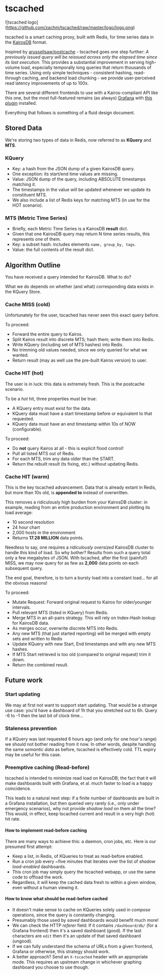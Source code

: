 # tscached

![tscached logo]
(https://github.com/zachm/tscached/raw/master/logo/logo.png)

tscached is a smart caching proxy, built with Redis, for time series data in the [KairosDB](https://kairosdb.github.io/) format.

Inspired by [arussellsaw/postcache](https://github.com/arussellsaw/postcache) - tscached goes one
step further: *A previously issued query will be reissued across only the elapsed time since its
last execution.* This provides a substantial improvement in serving high-volume load, especially temporally long queries that return thousands of time series. Using only simple techniques - consistent hashing, read-through caching, and backend load chunking - we provide user-perceived read latency improvements of up to 100x.

There are several different frontends to use with a Kairos-compliant API like this one, but the most full-featured remains (as always) [Grafana](http://grafana.org/) with [this plugin](https://github.com/grafana/kairosdb-datasource) installed.


Everything that follows is something of a fluid design document.

## Stored Data

We're storing two types of data in Redis, now referred to as **KQuery** and **MTS**.

### KQuery
- Key: a hash from the JSON dump of a given KairosDB query.
- One exception: its start/end time values are missing.
- Value: JSON dump of the query, including ABSOLUTE timestamps matching it.
- The timestamps in the value will be updated whenever we update its constituent MTS.
- We also include a list of Redis keys for matching MTS (in use for the HOT scenario).

### MTS (Metric Time Series)
- Briefly, each Metric Time Series is a KairosDB **result** dict.
- Given that one KairosDB query may return N time series results, this represents one of them.
- Key: a subset hash: includes elements `name, group_by, tags`.
- Value: the full contents of the result dict.

## Algorithm Outline

You have received a query intended for KairosDB. What to do?

What we do depends on whether (and what) corresponding data exists in the KQuery Store.

### Cache MISS (cold)
Unfortunately for the user, tscached has never seen this exact query before.

To proceed:
- Forward the entire query to Kairos.
- Split Kairos result into discrete MTS; hash them; write them into Redis.
- Write KQuery (including set of MTS hashes) into Redis.
- No trimming old values needed, since we only queried for what we wanted.
- Return result (may as well use the pre-built Kairos version) to user.

### Cache HIT (hot)
The user is in luck: this data is extremely fresh. This is the postcache scenario.

To be a *hot* hit, three properties must be true:
- A KQuery entry must exist for the data.
- KQuery data must have a start timestamp before or equivalent to that requested.
- KQuery data must have an end timestamp within 10s of NOW (configurable).

To proceed:
- Do **not** query Kairos at all - this is explicit flood control!
- Pull all listed MTS out of Redis.
- For each MTS, trim any data older than the START.
- Return the rebuilt result (ts fixing, etc.) without updating Redis.


### Cache HIT (warm)
This is the key tscached advancement. Data that is already extant in Redis, but more
than 10s old, is **appended to** instead of overwritten.

This removes a ridiculously high burden from your KairosDB cluster: in example, reading
from an entire production environment and plotting its load average:

- 10 second resolution
- 24 hour chart
- 2,000 hosts in the environment
- Returns **17.28 MILLION** data points.

Needless to say, one requires a *ridiculously oversized* KairosDB cluster to handle
this kind of load. So why bother? Results from such a query total only a few megabytes
of JSON. With tscached, after the first (painful!) MISS, we may now query for as few as
**2,000** data points on each subsequent query.

The end goal, therefore, is to turn a bursty load into a constant load... for all the obvious
reasons!

To proceed:
- Mutate Request: Forward original request to Kairos for older/younger intervals.
- Pull relevant MTS (listed in KQuery) from Redis.
- Merge MTS in an all-pairs strategy. This will rely on Index-Hash lookup for KairosDB data.
- As merges occur, overwrite discrete MTS into Redis.
- Any new MTS (that just started reporting) will be merged with empty sets and written to Redis
- Update KQuery with new Start, End timestamps and with any new MTS hashes.
- If MTS Start retrieved is too old (compared to original request) trim it down.
- Return the combined result.


## Future work

### Start updating
We may at first not want to support start updating. That would be a strange use
case: you'd have a dashboard of 1h that you stretched out to 6h. Query -6 to -1 then the
last bit of clock time...

### Staleness prevention
If a KQuery was last requested 6 hours ago (and only for one hour's range) we should
not bother reading from it now. In other words, despite handling the same *semantic data*
as before, tscached is effectively cold. TTL expiry may be useful for this case.

### Preemptive caching (Read-before)
tscached is intended to minimize read load on KairosDB; the fact that it will make
dashboards built with Grafana, et al. much faster to load is a happy coincidence.

This leads to a natural next step: if a finite number of dashboards are built in a Grafana
installation, but then queried very rarely (i.e., only under emergency scenarios), why not
provide *shadow load* on them all the time? This would, in effect, keep tscached current and
result in a very high (hot) hit rate.

#### How to implement read-before caching
There are many ways to achieve this: a daemon, cron jobs, etc. Here is our presumed first attempt:
- Keep a list, in Redis, of KQueries to treat as read-before enabled.
- Run a cron job every ~five minutes that iterates over the list of *shadow load-enabled* dashboards.
- This cron job may simply query the tscached webapp, or use the same code to offload the work.
- Regardless, it will keep the cached data fresh to within a given window, even without a human viewing it.

#### How to know what should be read-before cached
- It doesn't make sense to cache on KQueries solely used in *compose* operations, since the query is constantly changing.
- Presumably those used by *saved* dashboards would benefit much more!
- We can check the HTTP *referer* field: If it contains `/dashboard/db/` (for a Grafana frontend) then it's a saved dashboard (good). If the last characters are `edit` then it's an update of that saved dashboard (ungood).
- If we can fully understand the schema of URLs from a given frontend, Grafana or otherwise, this strategy should work.
- A better approach? Send an `X-tscached` header with an appropriate mode. This requires an upstream change in whichever graphing dashboard you choose to use though.

